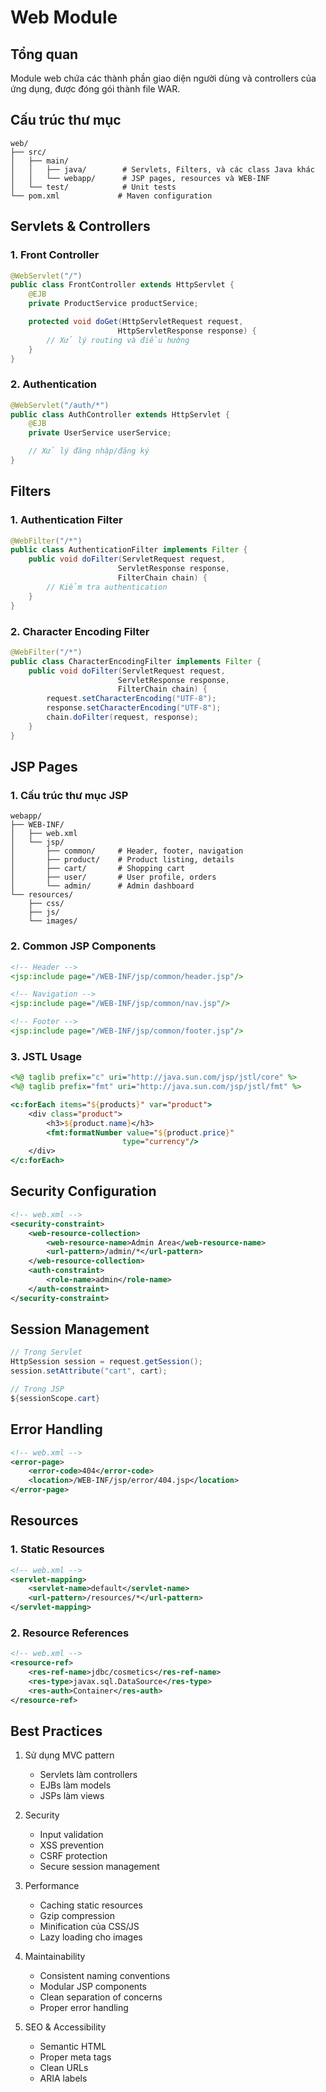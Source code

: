 # Web Module

## Tổng quan

Module web chứa các thành phần giao diện người dùng và controllers của ứng dụng, được đóng gói thành file WAR.

## Cấu trúc thư mục

```
web/
├── src/
│   ├── main/
│   │   ├── java/        # Servlets, Filters, và các class Java khác
│   │   └── webapp/      # JSP pages, resources và WEB-INF
│   └── test/            # Unit tests
└── pom.xml             # Maven configuration
```

## Servlets & Controllers

### 1. Front Controller

```java
@WebServlet("/")
public class FrontController extends HttpServlet {
    @EJB
    private ProductService productService;

    protected void doGet(HttpServletRequest request,
                        HttpServletResponse response) {
        // Xử lý routing và điều hướng
    }
}
```

### 2. Authentication

```java
@WebServlet("/auth/*")
public class AuthController extends HttpServlet {
    @EJB
    private UserService userService;

    // Xử lý đăng nhập/đăng ký
}
```

## Filters

### 1. Authentication Filter

```java
@WebFilter("/*")
public class AuthenticationFilter implements Filter {
    public void doFilter(ServletRequest request,
                        ServletResponse response,
                        FilterChain chain) {
        // Kiểm tra authentication
    }
}
```

### 2. Character Encoding Filter

```java
@WebFilter("/*")
public class CharacterEncodingFilter implements Filter {
    public void doFilter(ServletRequest request,
                        ServletResponse response,
                        FilterChain chain) {
        request.setCharacterEncoding("UTF-8");
        response.setCharacterEncoding("UTF-8");
        chain.doFilter(request, response);
    }
}
```

## JSP Pages

### 1. Cấu trúc thư mục JSP

```
webapp/
├── WEB-INF/
│   ├── web.xml
│   └── jsp/
│       ├── common/     # Header, footer, navigation
│       ├── product/    # Product listing, details
│       ├── cart/       # Shopping cart
│       ├── user/       # User profile, orders
│       └── admin/      # Admin dashboard
└── resources/
    ├── css/
    ├── js/
    └── images/
```

### 2. Common JSP Components

```jsp
<!-- Header -->
<jsp:include page="/WEB-INF/jsp/common/header.jsp"/>

<!-- Navigation -->
<jsp:include page="/WEB-INF/jsp/common/nav.jsp"/>

<!-- Footer -->
<jsp:include page="/WEB-INF/jsp/common/footer.jsp"/>
```

### 3. JSTL Usage

```jsp
<%@ taglib prefix="c" uri="http://java.sun.com/jsp/jstl/core" %>
<%@ taglib prefix="fmt" uri="http://java.sun.com/jsp/jstl/fmt" %>

<c:forEach items="${products}" var="product">
    <div class="product">
        <h3>${product.name}</h3>
        <fmt:formatNumber value="${product.price}"
                         type="currency"/>
    </div>
</c:forEach>
```

## Security Configuration

```xml
<!-- web.xml -->
<security-constraint>
    <web-resource-collection>
        <web-resource-name>Admin Area</web-resource-name>
        <url-pattern>/admin/*</url-pattern>
    </web-resource-collection>
    <auth-constraint>
        <role-name>admin</role-name>
    </auth-constraint>
</security-constraint>
```

## Session Management

```java
// Trong Servlet
HttpSession session = request.getSession();
session.setAttribute("cart", cart);

// Trong JSP
${sessionScope.cart}
```

## Error Handling

```xml
<!-- web.xml -->
<error-page>
    <error-code>404</error-code>
    <location>/WEB-INF/jsp/error/404.jsp</location>
</error-page>
```

## Resources

### 1. Static Resources

```xml
<!-- web.xml -->
<servlet-mapping>
    <servlet-name>default</servlet-name>
    <url-pattern>/resources/*</url-pattern>
</servlet-mapping>
```

### 2. Resource References

```xml
<!-- web.xml -->
<resource-ref>
    <res-ref-name>jdbc/cosmetics</res-ref-name>
    <res-type>javax.sql.DataSource</res-type>
    <res-auth>Container</res-auth>
</resource-ref>
```

## Best Practices

1. Sử dụng MVC pattern

    - Servlets làm controllers
    - EJBs làm models
    - JSPs làm views

2. Security

    - Input validation
    - XSS prevention
    - CSRF protection
    - Secure session management

3. Performance

    - Caching static resources
    - Gzip compression
    - Minification của CSS/JS
    - Lazy loading cho images

4. Maintainability

    - Consistent naming conventions
    - Modular JSP components
    - Clean separation of concerns
    - Proper error handling

5. SEO & Accessibility
    - Semantic HTML
    - Proper meta tags
    - Clean URLs
    - ARIA labels
